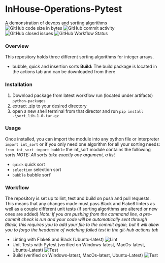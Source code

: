 # InHouse-Operations-Pytest
A demonstration of devops and sorting algorithms
![GitHub code size in bytes](https://img.shields.io/github/languages/code-size/ForrestSwift/inhouse-operations-pytest)
![GitHub commit activity](https://img.shields.io/github/commit-activity/m/ForrestSwift/inhouse-operations-pytest)
![GitHub closed issues](https://img.shields.io/github/issues-closed/ForrestSwift/inhouse-operations-pytest)
![GitHub Workflow Status](https://img.shields.io/github/workflow/status/ForrestSwift/inhouse-operations-pytest/Sort%20Lib)


### Overview
This repository holds three different sorting algorithms for integer arrays.
- bubble, quick and insertion sorts
**Build:** The build package is located in the actions tab and can be downloaded from there

### Installation
1. Download package from latest workflow run (located under artifacts) `python-packages`
2. extract .zip to your desired directory
3. open a new shell terminal from that director and run `pip install .\sort_lib-1.0.tar.gz`

### Usage
Once installed, you can import the module into any python file or interpreter
`import int_sort`
or if you only need one algorithm for all your sorting needs:
`from int_sort import bubble`
the int_sort module contains the following sorts
*NOTE: All sorts take exactly one argument, a list*
- `quick` quick sort
- `selection` selection sort
- `bubble` bubble sort'

### Workflow
The repository is set up to lint, test and build on push and pull requests. This means that any changes made must pass Black and Flake8 linters as well as a couple different unit tests (if sorting algorithms are altered or new ones are added)
*Note: If you are pushing from the command line, a pre-commit check is run and your code will be automatically sent through Black, this requires you to add your file to the commit again, but it will allow you to forgo the headache of watching failed test in the git-hub actions tab*
- Linting with Flake8 and Black (Ubuntu-latest) ![Lint](https://github.com/ForrestSwift/inhouse-operations-pytest/actions/workflows/lint.yml/badge.svg)
- Unit Tests with Pytest (verified on Windows-latest, MacOs-latest, Ubuntu-Latest) ![Test](https://github.com/ForrestSwift/inhouse-operations-pytest/actions/workflows/test.yml/badge.svg)
- Build (verified on Windows-latest, MacOs-latest, Ubuntu-Latest) ![Test](https://github.com/ForrestSwift/inhouse-operations-pytest/actions/workflows/build.yml/badge.svg)

